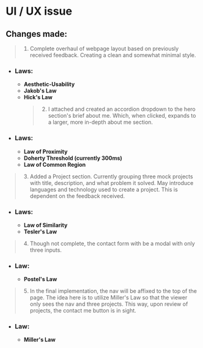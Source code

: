 # UI / UX issue

## Changes made:

> 1. Complete overhaul of webpage layout based on previously received feedback. Creating a clean and somewhat minimal style.

- ### Laws:
  - **Aesthetic-Usability**
  - **Jakob's Law**
  - **Hick's Law**
    > 2. I attached and created an accordion dropdown to the hero section's brief about me. Which, when clicked, expands to a larger, more in-depth about me section.
- ### Laws:
  - **Law of Proximity**
  - **Doherty Threshold (currently 300ms)**
  - **Law of Common Region**

> 3. Added a Project section. Currently grouping three mock projects with title, description, and what problem it solved. May introduce languages and technology used to create a project. This is dependent on the feedback received.

- ### Laws:
  - **Law of Similarity**
  - **Tesler's Law**

> 4. Though not complete, the contact form with be a modal with only three inputs.

- ### Law:
  - **Postel's Law**

> 5.  In the final implementation, the nav will be affixed to the top of the page. The idea here is to utilize Miller's Law so that the viewer only sees the nav and three projects. This way, upon review of projects, the contact me button is in sight.

- ### Law:
  - **Miller's Law**
